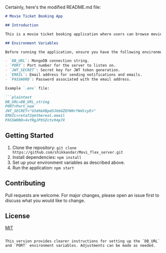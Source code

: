 Certainly, here's the modified README.md file:

```markdown
# Movie Ticket Booking App

## Introduction

This is a movie ticket booking application where users can browse movies, book tickets, and manage their bookings.

## Environment Variables

Before running the application, ensure you have the following environment variables set:

- `DB_URL`: MongoDB connection string.
- `PORT`: Port number for the server to listen on.
- `JWT_SECRET`: Secret key for JWT token generation.
- `EMAIL`: Email address for sending notifications and emails.
- `PASSWORD`: Password associated with the email address.

Example `.env` file:

```plaintext
DB_URL=DB_URL_string
PORT=Port_num
JWT_SECRET="U3dhbXBpd3JhbGZQYWNrYWdlcyE="
EMAIL=reta72@ethereal.email
PASSWORD=4vfRgJP8SZctv94p7X
```

## Getting Started

1. Clone the repository: `git clone https://github.com/shikkandar/Movi_flex_server.git`
2. Install dependencies: `npm install`
3. Set up your environment variables as described above.
4. Run the application: `npm start`

## Contributing

Pull requests are welcome. For major changes, please open an issue first to discuss what you would like to change.

## License

[MIT](https://choosealicense.com/licenses/mit/)
```

This version provides clearer instructions for setting up the `DB_URL` and `PORT` environment variables. Adjustments can be made as needed.